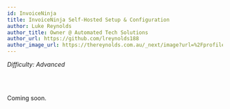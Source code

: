 ```yaml
---
id: InvoiceNinja
title: InvoiceNinja Self-Hosted Setup & Configuration
author: Luke Reynolds
author_title: Owner @ Automated Tech Solutions
author_url: https://github.com/lreynolds188
author_image_url: https://thereynolds.com.au/_next/image?url=%2Fprofile.jpg&w=256&q=75
---
```


<i>Difficulty: Advanced</i>

<br/><br/>

Coming soon.